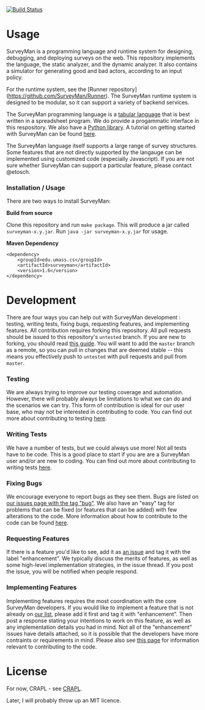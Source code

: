 [![Build Status](https://travis-ci.org/SurveyMan/SurveyMan.png?branch=gh-pages)](https://travis-ci.org/SurveyMan/SurveyMan)
# Usage

SurveyMan is a programming language and runtime system for designing, debugging, and deploying surveys on the web. This
repository implements the language, the static analyzer, and the dynamic analyzer. It also contains a simulator for
generating good and bad actors, according to an input policy.

For the runtime system, see the [Runner repository]
(https://github.com/SurveyMan/Runner).  The SurveyMan runtime system is designed to be modular, so it can support a
variety of backend services.

The SurveyMan programming language is a [tabular language](https://github.com/etosch/SurveyMan/wiki/Csv-Spec) that is
best written in a spreadsheet program. We do provide a progammatic interface in this respository.  We also have a
[Python library](https://surveyman.github.io/SMPy). A tutorial on
getting started with SurveyMan can be found [here](https://github.com/etosch/SurveyMan/wiki/Tutorial).

The SurveyMan language itself supports a large range of survey structures. Some features that are not directly supported
by the langauge can be implemented using customized code (especially Javascript). If you are not sure whether SurveyMan
can support a particular feature, please contact @etosch.

### Installation / Usage

There are two ways to install SurveyMan:

**Build from source**

Clone this repository and run `make package`. This will produce a jar called `surveyman-x.y.jar`. Run
`java -jar surveyman-x.y.jar` for usage.

**Maven Dependency**

```
<dependency>
    <groupId>edu.umass.cs</groupId>
    <artifactId>surveyman</artifactId>
    <version>1.6</version>
</dependency>
```

# Development

There are four ways you can help out with SurveyMan development : testing, writing tests, fixing bugs, requesting features, and implementing features. All contribution requires forking this repository. All pull requests should be issued to this repository's `untested` branch. If you are new to forking, you should read [this guide](https://help.github.com/articles/fork-a-repo). You will want to add the `master` branch as a remote, so you can pull in changes that are deemed stable -- this means you effectively push to `untested` with pull requests and pull from `master`. 

### Testing

We are always trying to improve our testing coverage and automation. However, there will probably always be limitations to what we can do and the scenarios we can try. This form of contribution is ideal for our user base, who may not be interested in contributing to code. You can find out more about contributing to testing [here](https://github.com/etosch/SurveyMan/wiki/Contributing-as-a-Tester).

### Writing Tests

We have a number of tests, but we could always use more! Not all tests have to be code. This is a good place to start if you are are a SurveyMan user and/or are new to coding. You can find out more about contributing to writing tests [here](https://github.com/etosch/SurveyMan/wiki/Contributing-by-Writing-Tests).

### Fixing Bugs

We encourage everyone to report bugs as they see them. Bugs are listed on [our issues page with the tag "bug"](https://github.com/etosch/SurveyMan/issues?direction=desc&labels=bug&page=1&sort=created&state=open). We also have an "easy" tag for problems that can be fixed (or features that can be added) with few alterations to the code. More information about how to contribute to the code can be found  [here](https://github.com/etosch/SurveyMan/wiki/Contributing-to-the-Code-Base).

### Requesting Features

If there is a feature you'd like to see, add it as [an issue](https://github.com/etosch/SurveyMan/issues?direction=desc&labels=enhancement&page=1&sort=created&state=open) and tag it with the label "enhancement". We typically discuss the merits of features, as well as some high-level implementation strategies, in the issue thread. If you post the issue, you will be notified when people respond.

### Implementing Features

Implementing features requires the most coordination with the core SurveyMan developers. If you would like to implement a feature that is not already on [our list](https://github.com/etosch/SurveyMan/issues?direction=desc&labels=enhancement&page=1&sort=created&state=open), please add it first and tag it with "enhancement". Then post a response stating your intentions to work on this feature, as well as any implementation details you had in mind. Not all of the "enhancement" issues have details attached, so it is possible that the developers have more contraints or requirements in mind. Please also see [this page](https://github.com/etosch/SurveyMan/wiki/Contributing-to-the-Code-Base) for information relevant to contributing to the code.

# License 
For now, CRAPL - see [CRAPL](CRAPL).

Later, I will probably throw up an MIT licence.
